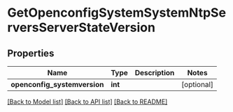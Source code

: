 # GetOpenconfigSystemSystemNtpServersServerStateVersion

## Properties
Name | Type | Description | Notes
------------ | ------------- | ------------- | -------------
**openconfig_systemversion** | **int** |  | [optional] 

[[Back to Model list]](../README.md#documentation-for-models) [[Back to API list]](../README.md#documentation-for-api-endpoints) [[Back to README]](../README.md)


